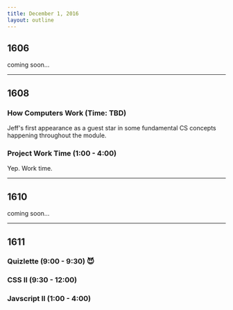 ```yaml
---
title: December 1, 2016
layout: outline
---
```


## 1606
coming soon...

***

## 1608

### How Computers Work (Time: TBD)
Jeff's first appearance as a guest star in some fundamental CS concepts happening throughout the module.

### Project Work Time (1:00 - 4:00)
Yep. Work time.

***

## 1610
coming soon...

***

## 1611

### Quizlette (9:00 - 9:30) :smiling_imp:

### CSS II (9:30 - 12:00)

### Javscript II (1:00 - 4:00)
